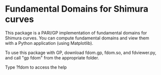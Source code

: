 # Fundamental Domains for Shimura curves

This package is a PARI/GP implementation of fundamental domains for Shimura curves. You can compute fundamental domains and view them with a Python application (using Matplotlib).

To use this package with GP, download fdom.gp, fdom.so, and fdviewer.py, and call "gp fdom" from the appropriate folder.

Type ?fdom to access the help
